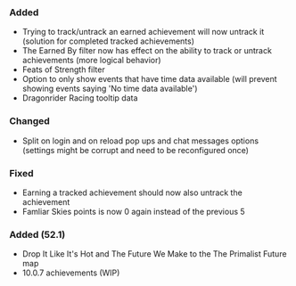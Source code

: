 <p><h3>Added</h3></p>
<ul>
<li>Trying to track/untrack an earned achievement will now untrack it (solution for completed tracked achievements)</li>
<li>The Earned By filter now has effect on the ability to track or untrack achievements (more logical behavior)</li>
<li>Feats of Strength filter</li>
<li>Option to only show events that have time data available (will prevent showing events saying 'No time data available')</li>
<li>Dragonrider Racing tooltip data</li>
</ul>
<p><h3>Changed</h3></p>
<ul>
<li>Split on login and on reload pop ups and chat messages options (settings might be corrupt and need to be reconfigured once)</li>
</ul>
<p><h3>Fixed</h3></p>
<ul>
<li>Earning a tracked achievement should now also untrack the achievement</li>
<li>Famliar Skies points is now 0 again instead of the previous 5</li>
</ul>
<p><h3>Added (52.1)</h3></p>
<ul>
<li>Drop It Like It's Hot and The Future We Make to the The Primalist Future map</li>
<li>10.0.7 achievements (WIP)</li>
</ul>
